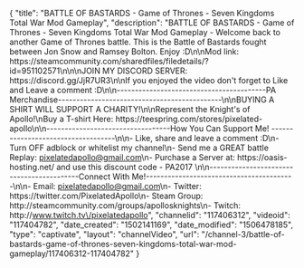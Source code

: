 {
    "title": "BATTLE OF BASTARDS - Game of Thrones - Seven Kingdoms Total War Mod Gameplay",
    "description": "BATTLE OF BASTARDS - Game of Thrones - Seven Kingdoms Total War Mod Gameplay - Welcome back to another Game of Thrones battle.  This is the Battle of Bastards fought between Jon Snow and Ramsey Bolton. Enjoy :D\n\nMod link: https:\/\/steamcommunity.com\/sharedfiles\/filedetails\/?id=951102571\n\n\nJOIN MY DISCORD SERVER: https:\/\/discord.gg\/JjR7UR3\n\nIf you enjoyed the video don't forget to Like and Leave a comment :D\n\n-----------------------------------------PA Merchandise---------------------------------------------\n\nBUYING A SHIRT WILL SUPPORT A CHARITY!\n\nRepresent the Knight's of Apollo!\nBuy a T-shirt Here: https:\/\/teespring.com\/stores\/pixelated-apollo\n\n----------------------------------How You Can Support Me! -----------------------------------\n\n- Like, share and leave a comment :D\n- Turn OFF adblock or whitelist my channel\n- Send me a GREAT battle Replay: pixelatedapollo@gmail.com\n- Purchase a Server at: https:\/\/oasis-hosting.net\/ and use this discount code - PA2017 \n\n------------------------------------------Connect With Me!-----------------------------------------\n\n- Email: pixelatedapollo@gmail.com\n- Twitter: https:\/\/twitter.com\/PixelatedApollo\n- Steam Group:  http:\/\/steamcommunity.com\/groups\/apollosknights\n- Twitch: http:\/\/www.twitch.tv\/pixelatedapollo",
    "channelid": "117406312",
    "videoid": "117404782",
    "date_created": "1502141169",
    "date_modified": "1506478185",
    "type": "captivate",
    "layout": "channelVideo",
    "url": "\/channel-3\/battle-of-bastards-game-of-thrones-seven-kingdoms-total-war-mod-gameplay\/117406312-117404782"
}